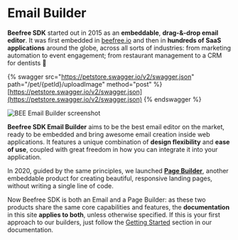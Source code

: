 # Email Builder

**Beefree SDK** started out in 2015 as an **embeddable**, **drag-&-drop email editor**. It was first embedded in [beefree.io](https://beefree.io/?utm\_source=docs\&utm\_medium=website\&utm\_campaign=building-emails-page) and then in **hundreds of SaaS applications** around the globe, across all sorts of industries: from marketing automation to event engagement; from restaurant management to a CRM for dentists 🙂

{% swagger src="https://petstore.swagger.io/v2/swagger.json" path="/pet/{petId}/uploadImage" method="post" %}
[https://petstore.swagger.io/v2/swagger.json](https://petstore.swagger.io/v2/swagger.json)
{% endswagger %}

![BEE Email Builder screenshot](https://docs.beefree.io/wp-content/uploads/2020/05/email\_builder\_2.png)

**Beefree SDK Email Builder** aims to be the best email editor on the market, ready to be embedded and bring awesome email creation inside web applications. It features a unique combination of **design flexibility** and **ease of use**, coupled with great freedom in how you can integrate it into your application.

In 2020, guided by the same principles, we launched [**Page Builder**](https://docs.beefree.io/page-builder-overview/), another embeddable product for creating beautiful, responsive landing pages, without writing a single line of code.

Now Beefree SDK is both an Email and a Page Builder: as these two products share the same core capabilities and features, the **documentation** in this site **applies to both**, unless otherwise specified. If this is your first approach to our builders, just follow the [Getting Started](https://docs.beefree.io/initializing-bee-plugin/) section in our documentation.
